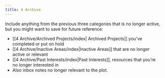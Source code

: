 ```yaml
---
title: 4 Archive
---
```

Include anything from the previous three categories that is no longer active, but you might want to save for future reference:

- [[4 Archive/Archived Projects/index| Archived Projects]] you’ve completed or put on hold
- [[4 Archive/Inactive Areas/index|Inactive Areas]] that are no longer active or relevant
- [[4 Archive/Past Interests/index|Past Interests]], resources that you’re no longer interested in
- Also inbox notes no longer relevant to the plot.
